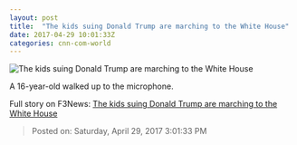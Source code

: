 ```yaml
---
layout: post
title:  "The kids suing Donald Trump are marching to the White House"
date: 2017-04-29 10:01:33Z
categories: cnn-com-world
---
```


![The kids suing Donald Trump are marching to the White House](http://i2.cdn.cnn.com/cnnnext/dam/assets/170429015926-07-climate-kids-0428-super-tease.jpg)

A 16-year-old walked up to the microphone.


Full story on F3News: [The kids suing Donald Trump are marching to the White House](http://www.f3nws.com/n/qFRdh)

> Posted on: Saturday, April 29, 2017 3:01:33 PM
